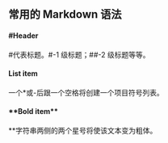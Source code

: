 ## 常用的 Markdown 语法

#### \#Header

#代表标题。\#-1 级标题；\##-2 级标题等等。

#### List item

一个\*或-后跟一个空格将创建一个项目符号列表。

#### \*\*Bold item\*\*

\*\*字符串两侧的两个星号将使该文本变为粗体。
